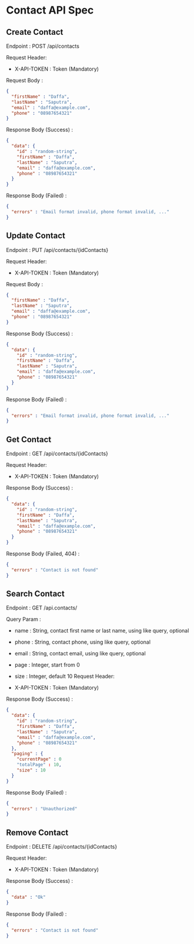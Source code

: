 # Contact API Spec

## Create Contact

Endpoint : POST /api/contacts

Request Header:

- X-API-TOKEN : Token (Mandatory)

Request Body :

```json
{
  "firstName" : "Daffa",
  "lastName" : "Saputra",
  "email" : "daffa@example.com",
  "phone" : "08987654321"
}
```

Response Body (Success) :

```json
{
  "data": {
    "id" : "random-string",
    "firstName" : "Daffa",
    "lastName" : "Saputra",
    "email" : "daffa@example.com",
    "phone" : "08987654321"
  }
}
```

Response Body (Failed) :

```json
{
  "errors" : "Email format invalid, phone format invalid, ..."
}
```

## Update Contact

Endpoint : PUT /api/contacts/{idContacts}

Request Header:

- X-API-TOKEN : Token (Mandatory)

Request Body :

```json
{
  "firstName" : "Daffa",
  "lastName" : "Saputra",
  "email" : "daffa@example.com",
  "phone" : "08987654321"
}
```

Response Body (Success) :

```json
{
  "data": {
    "id" : "random-string",
    "firstName" : "Daffa",
    "lastName" : "Saputra",
    "email" : "daffa@example.com",
    "phone" : "08987654321"
  }
}
```

Response Body (Failed) :

```json
{
  "errors" : "Email format invalid, phone format invalid, ..."
}
```

## Get Contact

Endpoint : GET /api/contacts/{idContacts}

Request Header:

- X-API-TOKEN : Token (Mandatory)

Response Body (Success) :

```json
{
  "data": {
    "id" : "random-string",
    "firstName" : "Daffa",
    "lastName" : "Saputra",
    "email" : "daffa@example.com",
    "phone" : "08987654321"
  }
}
```

Response Body (Failed, 404) :

```json
{
  "errors" : "Contact is not found"
}
```

## Search Contact

Endpoint : GET /api.contacts/

Query Param :

- name : String, contact first name or last name, using like query, optional
- phone : String, contact phone, using like query, optional
- email : String, contact email, using like query, optional
- page : Integer, start from 0
- size : Integer, default 10
Request Header:

- X-API-TOKEN : Token (Mandatory)

Response Body (Success) :

```json
{
  "data": {
    "id" : "random-string",
    "firstName" : "Daffa",
    "lastName" : "Saputra",
    "email" : "daffa@example.com",
    "phone" : "08987654321"
  },
  "paging" : {
    "currentPage" : 0
    "totalPage" : 10,
    "size" : 10
  }
}
```
Response Body (Failed) :
```json
{
  "errors" : "Unauthorized"
}
```
## Remove Contact

Endpoint : DELETE /api/contacts/{idContacts}

Request Header:

- X-API-TOKEN : Token (Mandatory)

Response Body (Success) :

```json
{
  "data" : "Ok"
}
```

Response Body (Failed) :

```json
{
  "errors" : "Contact is not found"
}
```
